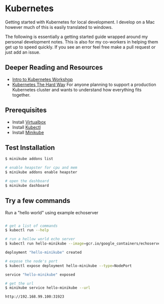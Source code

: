 # Kubernetes

Getting started with Kubernetes for local development. I develop on a
Mac however much of this is easily translated to windows. 

The following is essentially a getting started guide wrapped around my
personal development notes. This is also for my co-workers in helping them get
up to speed quickly. If you see an error feel free make a pull request or just
add an issue.

## Deeper Reading and Resources

- [Intro to Kubernetes Workshop](https://github.com/kelseyhightower/intro-to-kubernetes-workshop)
- [Kubernetes The Hard Way](https://github.com/kelseyhightower/kubernetes-the-hard-way)
For anyone planning to support a production Kubernetes cluster and wants to understand how everything fits together.



## Prerequisites

- Install [Virtualbox](https://www.virtualbox.org/)
- Install [Kubectl](https://kubernetes.io/docs/tasks/tools/install-kubectl/)
- Install [Minikube](https://kubernetes.io/docs/tasks/tools/install-minikube/#install-minikube)

## Test Installation

```bash
$ minikube addons list

# enable heapster for cpu and mem
$ minikube addons enable heapster

# open the dashboard
$ minikube dashboard

```

## Try a few commands

Run a "hello world" using example echoserver

```bash

# get a list of commands
$ kubectl run --help

# run a hellow world echo server
$ kubectl run hello-minikube --image=gcr.io/google_containers/echoserver:1.4 --port=8080

deployment "hello-minikube" created

# expose the node's port
$ kubectl expose deployment hello-minikube --type=NodePort

service "hello-minikube" exposed

# get the url
$ minikube service hello-minikube --url

http://192.168.99.100:31923

```

